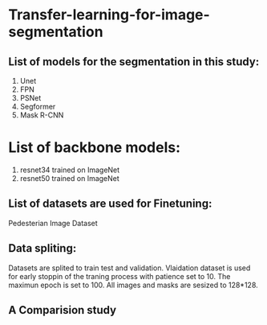 # Transfer-learning-for-image-segmentation

## List of models for the segmentation in this study:
1. Unet
2. FPN
3. PSNet
4. Segformer
5. Mask R-CNN
# List of backbone models:
1. resnet34 trained on ImageNet
2. resnet50 trained on ImageNet

## List of datasets are used for Finetuning:
Pedesterian Image Dataset

## Data spliting:

Datasets are splited to train test and validation. Vlaidation dataset is used for early stoppin of the traning process with patience set to 10.
The maximun epoch is set to 100.
All images and masks are sesized to 128*128.

## A Comparision study
